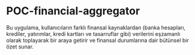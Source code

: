 # POC-financial-aggregator
Bu uygulama, kullanıcıların farklı finansal kaynaklardan (banka hesapları, krediler, yatırımlar, kredi kartları ve tasarruflar gibi) verilerini eşzamanlı olarak toplayarak bir araya getirir ve finansal durumlarına dair bütünsel bir özet sunar.
